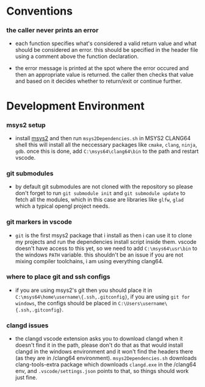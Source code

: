 # Conventions

### the caller never prints an error

- each function specifies what's considered a valid return value and what should be considered
  an error. this should be specified in the header file using a comment above the function
  declaration.

- the error message is printed at the spot where the error occured and then an appropriate
  value is returned. the caller then checks that value and based on it decides whether to return/exit
  or continue further.

# Development Environment

### msys2 setup

- install [msys2](https://www.msys2.org/) and then run `msys2Dependencies.sh` in MSYS2 CLANG64 shell
  this will install all the neccessary packages like `cmake`, `clang`, `ninja`, `gdb`. once this is
  done, add `C:\msys64\clang64\bin` to the path and restart vscode.

### git submodules

- by default git submodules are not cloned with the repository so please don't forget to run `git submodule init`
  and `git submodule update` to fetch all the modules, which in this case are libraries like `glfw`, `glad` which
  a typical opengl project needs.

### git markers in vscode

- `git` is the first msys2 package that i install as then i can use it to clone my projects and run the
  dependencies install script inside them. vscode doesn't have access to this yet, so we need to add
  `C:\msys64\usr\bin` to the windows `PATH` variable. this shouldn't be an issue if you are not mixing 
  compiler toolchains, i am using everything clang64.

### where to place git and ssh configs

- if you are using msys2's git then you should place it in `C:\msys64\home\username\{.ssh,.gitconfig}`, if
  you are using `git for windows`, the configs should be placed in `C:\Users\username\{.ssh,.gitconfig}`.

### clangd issues

- the clangd vscode extension asks you to download clangd when it doesn't find it in the path, please don't 
  do that as that would install clangd in the windows environment and it won't find the headers there (as they
  are in /clang64 environment). `msys2Dependencies.sh` downloads clang-tools-extra package which downloads 
  `clangd.exe` in the /clang64 env, and `.vscode/settings.json` points to that, so things should work just fine.
